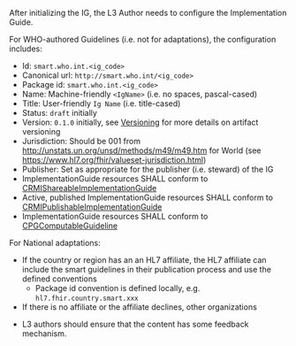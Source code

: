 After initializing the IG, the L3 Author needs to configure the Implementation Guide.

For WHO-authored Guidelines (i.e. not for adaptations), the configuration includes:

* Id: `smart.who.int.<ig_code>`
* Canonical url: `http://smart.who.int/<ig_code>`
* Package id: `smart.who.int.<ig_code>`
* Name: Machine-friendly `<IgName>` (i.e. no spaces, pascal-cased)
* Title: User-friendly `Ig Name` (i.e. title-cased)
* Status: `draft` initially
* Version: `0.1.0` initially, see [Versioning](versioning.html) for more details on artifact versioning
* Jurisdiction: Should be 001 from http://unstats.un.org/unsd/methods/m49/m49.htm for World (see https://www.hl7.org/fhir/valueset-jurisdiction.html)
* Publisher: Set as appropriate for the publisher (i.e. steward) of the IG
* ImplementationGuide resources SHALL conform to [CRMIShareableImplementationGuide](https://hl7.org/fhir/uv/crmi/StructureDefinition-crmi-shareableimplementationguide.html)
* Active, published ImplementationGuide resources SHALL conform to [CRMIPublishableImplementationGuide](https://hl7.org/fhir/uv/crmi/StructureDefinition-crmi-publishableimplementationguide.html)
* ImplementationGuide resources SHALL conform to [CPGComputableGuideline](https://build.fhir.org/ig/HL7/cqf-recommendations/StructureDefinition-cpg-computableguideline.html)


For National adaptations: 
- If the country or region has an an HL7 affiliate, the HL7 affiliate can include the smart guidelines in their publication process and use the defined conventions
  - Package id convention is defined locally, e.g. `hl7.fhir.country.smart.xxx`
- If there is no affiliate or the affiliate declines, other organizations 

* L3 authors should ensure that the content has some feedback mechanism.

